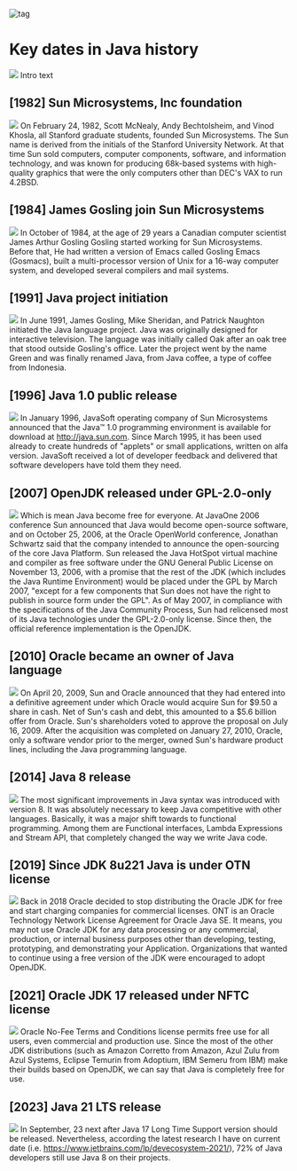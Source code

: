 ![tag](https://img.shields.io/badge/article-instagram-red.svg)
# Key dates in Java history
![](./Key_Dates_In_Java_History/01.png)
Intro text

## [1982] Sun Microsystems, Inc foundation
![](./Key_Dates_In_Java_History/02.png)
On February 24, 1982, Scott McNealy, Andy Bechtolsheim, and Vinod Khosla, all Stanford graduate students, founded Sun Microsystems. 
The Sun name is derived from the initials of the Stanford University Network. 
At that time Sun sold computers, computer components, software, and information technology, and was known for producing 68k-based systems with high-quality graphics that were the only computers other than DEC's VAX to run 4.2BSD.

## [1984] James Gosling join Sun Microsystems
![](./Key_Dates_In_Java_History/03.png)
In October of 1984, at the age of 29 years a Canadian computer scientist James Arthur Gosling Gosling started working for Sun Microsystems.
Before that, He had written a version of Emacs called Gosling Emacs (Gosmacs), built a multi-processor version of Unix for a 16-way computer system, and developed several compilers and mail systems.

## [1991] Java project initiation
![](./Key_Dates_In_Java_History/04.png)
In June 1991, James Gosling, Mike Sheridan, and Patrick Naughton initiated the Java language project. 
Java was originally designed for interactive television. 
The language was initially called Oak after an oak tree that stood outside Gosling's office. 
Later the project went by the name Green and was finally renamed Java, from Java coffee, a type of coffee from Indonesia.

## [1996] Java 1.0 public release
![](./Key_Dates_In_Java_History/05.png)
In January 1996, JavaSoft operating company of Sun Microsystems announced that the Java™ 1.0 programming environment is available for download at http://java.sun.com.
Since March 1995, it has been used already to create hundreds of "applets" or small applications, written on alfa version. 
JavaSoft received a lot of developer feedback and delivered that software developers have told them they need.

## [2007] OpenJDK released under GPL-2.0-only
![](./Key_Dates_In_Java_History/06.png)
Which is mean Java become free for everyone.
At JavaOne 2006 conference Sun announced that Java would become open-source software, and on October 25, 2006, at the Oracle OpenWorld conference, 
Jonathan Schwartz said that the company intended to announce the open-sourcing of the core Java Platform.
Sun released the Java HotSpot virtual machine and compiler as free software under the GNU General Public License on November 13, 2006, 
with a promise that the rest of the JDK (which includes the Java Runtime Environment) would be placed under the GPL by March 2007, 
"except for a few components that Sun does not have the right to publish in source form under the GPL".
As of May 2007, in compliance with the specifications of the Java Community Process, Sun had relicensed most of its Java technologies under the GPL-2.0-only license. 
Since then, the official reference implementation is the OpenJDK.

## [2010] Oracle became an owner of Java language
![](./Key_Dates_In_Java_History/07.png)
On April 20, 2009, Sun and Oracle announced that they had entered into a definitive agreement under which Oracle would acquire Sun for $9.50 a share in cash.
Net of Sun's cash and debt, this amounted to a $5.6 billion offer from Oracle. Sun's shareholders voted to approve the proposal on July 16, 2009. 
After the acquisition was completed on January 27, 2010, Oracle, only a software vendor prior to the merger, owned Sun's hardware product lines, including the Java programming language.

## [2014] Java 8 release
![](./Key_Dates_In_Java_History/08.png)
The most significant improvements in Java syntax was introduced with version 8. It was absolutely necessary to keep Java competitive with other languages.
Basically, it was a major shift towards to functional programming. 
Among them are Functional interfaces, Lambda Expressions and Stream API, that completely changed the way we write Java code. 

## [2019] Since JDK 8u221 Java is under OTN license
![](./Key_Dates_In_Java_History/09.png)
Back in 2018 Oracle decided to stop distributing the Oracle JDK for free and start charging companies for commercial licenses. 
ONT is an Oracle Technology Network License Agreement for Oracle Java SE. 
It means, you may not use Oracle JDK for any data processing or any commercial, production, or internal business purposes other than 
developing, testing, prototyping, and demonstrating your Application.
Organizations that wanted to continue using a free version of the JDK were encouraged to adopt OpenJDK.

## [2021] Oracle JDK 17 released under NFTC license
![](./Key_Dates_In_Java_History/10.png)
Oracle No-Fee Terms and Conditions license permits free use for all users, even commercial and production use.
Since the most of the other JDK distributions (such as Amazon Corretto from Amazon, Azul Zulu from Azul Systems, Eclipse Temurin from Adoptium, IBM Semeru from IBM) 
make their builds based on OpenJDK, we can say that Java is completely free for use.

## [2023] Java 21 LTS release
![](./Key_Dates_In_Java_History/11.png)
In September, 23 next after Java 17 Long Time Support version should be released. Nevertheless, according the latest research I have on current date (i.e. https://www.jetbrains.com/lp/devecosystem-2021/),
72% of Java developers still use Java 8 on their projects.
